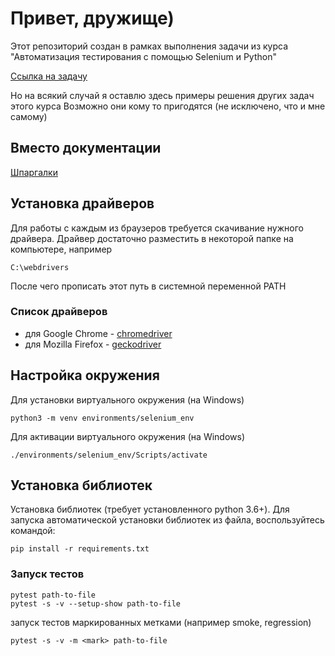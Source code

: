 # Привет, дружище)

Этот репозиторий создан в рамках выполнения задачи из курса "Автоматизация тестирования с помощью Selenium и Python"

[Ссылка на задачу](https://stepik.org/lesson/187065/step/11?unit=161976)

Но на всякий случай я оставлю здесь примеры решения других задач этого курса
Возможно они кому то пригодятся (не исключено, что и мне самому)

## Вместо документации

[Шпаргалки](docs/README.md)

## Установка драйверов

Для работы с каждым из браузеров требуется скачивание нужного драйвера.
Драйвер достаточно разместить в некоторой папке на компьютере, например

    C:\webdrivers

После чего прописать этот путь в системной переменной PATH

### Список драйверов

- для Google Chrome - [chromedriver](https://sites.google.com/a/chromium.org/chromedriver/downloads)
- для Mozilla Firefox - [geckodriver](https://github.com/mozilla/geckodriver/releases)

## Настройка окружения

Для установки виртуального окружения (на Windows)

    python3 -m venv environments/selenium_env

Для активации виртуального окружения (на Windows)

    ./environments/selenium_env/Scripts/activate

## Установка библиотек

Установка библиотек (требует установленного python 3.6+).
Для запуска автоматической установки библиотек из файла, воспользуйтесь командой:

    pip install -r requirements.txt

### Запуск тестов

    pytest path-to-file
    pytest -s -v --setup-show path-to-file

запуск тестов маркированных метками (например smoke, regression)

    pytest -s -v -m <mark> path-to-file
